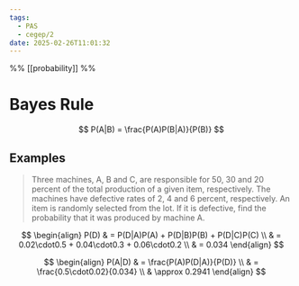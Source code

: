```yaml
---
tags:
  - PAS
  - cegep/2
date: 2025-02-26T11:01:32
---
```


%% [[probability]] %%

# Bayes Rule

$$
P(A|B) = \frac{P(A)P(B|A)}{P(B)}
$$

## Examples

> Three machines, A, B and C, are responsible for 50, 30 and 20 percent of the total production of a given item, respectively. The machines have defective rates of 2, 4 and 6 percent, respectively. An item is randomly selected from the lot. If it is defective, find the probability that it was produced by machine A.

$$
\begin{align}
P(D) & = P(D|A)P(A) + P(D|B)P(B) + P(D|C)P(C) \\
 & = 0.02\cdot0.5 + 0.04\cdot0.3 + 0.06\cdot0.2 \\
 & = 0.034
\end{align}
$$

$$
\begin{align}
P(A|D) & = \frac{P(A)P(D|A)}{P(D)} \\
 & = \frac{0.5\cdot0.02}{0.034} \\
 & \approx 0.2941
\end{align}
$$
